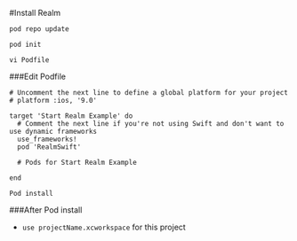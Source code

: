 #Install Realm

```
pod repo update
```
```
pod init
```
```
vi Podfile
```

###Edit Podfile
```
# Uncomment the next line to define a global platform for your project
# platform :ios, '9.0'

target 'Start Realm Example' do
  # Comment the next line if you're not using Swift and don't want to use dynamic frameworks
  use_frameworks!
  pod 'RealmSwift'

  # Pods for Start Realm Example

end
```

```
Pod install
```

###After Pod install
- ```use projectName.xcworkspace``` for this project
